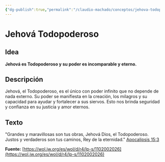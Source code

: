 ```yaml
---
{"dg-publish":true,"permalink":"/claudio-machado/conceptos/jehova-todopoderoso/","tags":["Jehová"]}
---
```


# Jehová Todopoderoso

## Idea
**Jehová es Todopoderoso y su poder es incomparable y eterno.**

## Descripción
Jehová, el Todopoderoso, es el único con poder infinito que no depende de nada externo. Su poder se manifiesta en la creación, los milagros y su capacidad para ayudar y fortalecer a sus siervos. Esto nos brinda seguridad y confianza en su justicia y amor eternos.

## Texto
"Grandes y maravillosas son tus obras, Jehová Dios, el Todopoderoso. Justos y verdaderos son tus caminos, Rey de la eternidad." [Apocalipsis 15:3](https://www.jw.org/es/biblioteca/biblia/nwt/libros/apocalipsis/15/#v3)

**Fuente:** [https://wol.jw.org/es/wol/d/r4/lp-s/1102002026](https://wol.jw.org/es/wol/d/r4/lp-s/1102002026)


